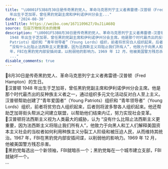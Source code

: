 ```yaml
---
title: "\U0001F53B8月30日是传奇黑豹党人、革命马克思列宁主义者弗雷德-汉普顿（Fred Hampton）的生日。\U0001F53B汉普顿 1948
  年出生于芝加哥，曾任黑豹党副主席和伊利诺伊州分会主..."
date: '2024-08-30'
linkTitle: https://weibo.com/1671109627/OuJ1iA68Q
source: 包容万物恒河水的微博
description: "\U0001F53B8月30日是传奇黑豹党人、革命马克思列宁主义者弗雷德-汉普顿（Fred Hampton）的生日。<br>\U0001F53B汉普顿
  1948 年出生于芝加哥，曾任黑豹党副主席和伊利诺伊州分会主席。他是那个时代最杰出的反种族主义者之一，通过组织多元文化活动反对白人至上主义。汉普顿帮助创建了“青年爱国者”（Young
  Patriots）组织和 “青年领导者”（Young Lords）组织，前者将贫穷白人组织起来，后者则将波多黎各人组织起来。他还帮助芝加哥街头帮派之间建立联盟，以帮助他们结束内讧，努力实现社会变革。<br>\U0001F53B汉普顿将法西斯主义视为人类最大的威胁，认为
  “没有什么比阻止法西斯主义更重要，因为法西斯主义将阻止我们所有人”，他致力于向黑人和工人们解释美国资本主义社会的当权者如何利用种族主义分裂工人阶级和被压迫人民，从而维持其统治。1967
  年，FBI在黑豹党内部安插间谍，以削弱他的影响力。1969 年 12 月，他被美国警方残忍杀害。<br>\U0001F53B黑豹党每选出一个新领袖，FBI就暗杀一个；黑豹党每在一个城市建立支部，FBI就破坏一个。<br>
  ..."
disable_comments: true
---
```

🔻8月30日是传奇黑豹党人、革命马克思列宁主义者弗雷德-汉普顿（Fred Hampton）的生日。<br>🔻汉普顿 1948 年出生于芝加哥，曾任黑豹党副主席和伊利诺伊州分会主席。他是那个时代最杰出的反种族主义者之一，通过组织多元文化活动反对白人至上主义。汉普顿帮助创建了“青年爱国者”（Young Patriots）组织和 “青年领导者”（Young Lords）组织，前者将贫穷白人组织起来，后者则将波多黎各人组织起来。他还帮助芝加哥街头帮派之间建立联盟，以帮助他们结束内讧，努力实现社会变革。<br>🔻汉普顿将法西斯主义视为人类最大的威胁，认为 “没有什么比阻止法西斯主义更重要，因为法西斯主义将阻止我们所有人”，他致力于向黑人和工人们解释美国资本主义社会的当权者如何利用种族主义分裂工人阶级和被压迫人民，从而维持其统治。1967 年，FBI在黑豹党内部安插间谍，以削弱他的影响力。1969 年 12 月，他被美国警方残忍杀害。<br>🔻黑豹党每选出一个新领袖，FBI就暗杀一个；黑豹党每在一个城市建立支部，FBI就破坏一个。<br> ...